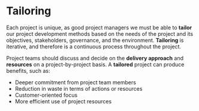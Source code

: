 # Tailoring

Each project is unique, as good project managers we must be able to **tailor**
our project development methods based on the needs of the project and its
objectives, stakeholders, governance, and the environment. **Tailoring** is
iterative, and therefore is a continuous process throughout the project.

Project teams should discuss and decide on the **delivery approach** and
**resources** on a project-by-project basis. A **tailored** project can produce
benefits, such as:

* Deeper commitment from project team members
* Reduction in waste in terms of actions or resources
* Customer-oriented focus
* More efficient use of project resources